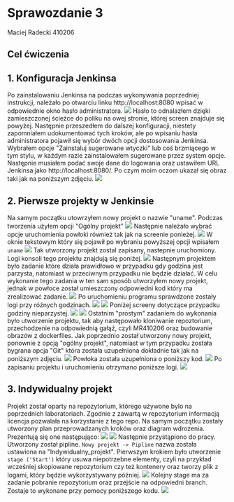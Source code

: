 # Sprawozdanie 3
Maciej Radecki 410206
## Cel ćwiczenia

## 1. Konfiguracja Jenkinsa
Po zainstalowaniu Jenkinsa na podczas wykonywania poprzedniej instrukcji, należało po otwarciu linku http://localhost:8080 wpisać w odpowiednie okno hasło administratora. 
![](../Screeny/3.1.1.1.png)
Hasło to odnalazłem dzięki zamieszczonej ścieżce do poliku na owej stronie, której screen znajduje się powyżej. Następnie przeszedłem do dalszej konfiguracji, niestety zapomniałem udokumentować tych kroków, ale po wpisaniu hasła administratora pojawił się wybór dwóch opcji dostosowania Jenkinsa. Wybrałem opcje "Zainstaluj sugerowane wtyczki" lub coś brzmiącego w tym stylu, w każdym razie zainstalowałem sugerowane przez system opcje. Następnie musiałem podać swoje dane do logowania oraz ustawiłem URL Jenkinsa jako http://localhost:8080/. Po czym moim oczom ukazał się obraz taki jak na poniższym zdjęciu.
![](../Screeny/3.1.1.2.png)
## 2. Pierwsze projekty w Jenkinsie
Na samym początku utowrzyłem nowy projekt o nazwie "uname". Podczas tworzenia użyłem opcji "Ogólny projekt"
![](../Screeny/3.1.2.1.png)
Następnie należało wybrać opcje uruchomienia powłoki również tak jak na screenie ponieżej.
![](../Screeny/3.1.2.2.png)
W oknie tekstowym który się pojawił po wybraniu powyższej opcji wpisałem ```uname``` 
![](../Screeny/3.1.2.3.png)
Tak utworzony projekt zostal zapisany, nastepnie uruchomiony. Logi konsoli tego projektu znajdują się poniżej.
![](../Screeny/3.1.2.4.png)
Następnym projektem było zadanie które działa prawidłowo w przypadku gdy godzina jest parzysta, natomiast w przeciwnym przypadku nie będzie działać. W celu wykonanie tego zadania w ten sam sposób utworzyłem nowy projekt, jednak w powłoce został umieszczony odpowiedni kod który ma zrealizować zadanie.
![](../Screeny/3.1.2.5.png)
Po uruchomieniu programu sprawdzone zostały logi przy różnych godzinach.
![](../Screeny/3.1.2.6.png)
![](../Screeny/3.1.2.7.png)
Poniżej screeny dotyczące przypadku godziny nieparzystej.
![](../Screeny/3.1.2.8.png)
![](../Screeny/3.1.2.9.png)
Ostatnim "prostym" zadaniem do wykonania było utworzenie projektu, tak aby następowało kloniwanie repoztorium, przechodzenie na odpowiednią gałąź, czyli MR410206 oraz budowanie obrazów z dockerfiles. Jak poprzednio został utworzony nowy projekt, ponownie z opcją "ogólny projekt", natomiast w tym przypadku została bygrana opcja "Git" która została uzupełniona dokładnie tak jak na poniższym zdjęciu.
![](../Screeny/3.1.2.10.png)
Powłoka została uzupełniona o poniższy kod.
![](../Screeny/3.1.2.11.png)
Po zapisaniu projektu i uruchomieniu otrzymano poniższe logi.
![](../Screeny/3.1.2.12.png)
## 3. Indywidualny projekt
Projekt został oparty na repozytorium, którego używone bylo na poprzednich laboratoriach. Zgodnie z zawartą w repozytorium informacją licencja pozwalała na korzystanie z tego repo. Na samym początku zostały utworzony plan przeprowadzanych kroków oraz diagram wdrożenia. Prezentują się one następująco:
![](../Screeny/3.1.3.1.png)
![](../Screeny/3.1.3.2.png)
Następnie przystąpiono do pracy. Utworzony został pipline. ``Nowy projekt -> Pipline`` nazwa została ustawiona na "Indywidualny_projekt". Pierwszym krokiem było utworzenie ``stage ('Start')`` który usuwa niepotrzebne elementy, czyli na przykład wcześniej skopiowane repozytorium czy też kontenery oraz tworzy plik z logami, który będzie wykorzystywany póżniej. 
![](../Screeny/3.1.3.3.png)
Kolejny stage ma za zadanie pobranie repozytorium oraz przejście na odpowiedni branch. Zostaje to wykonane przy pomocy poniższego kodu.
![](../Screeny/3.1.3.4.png)

